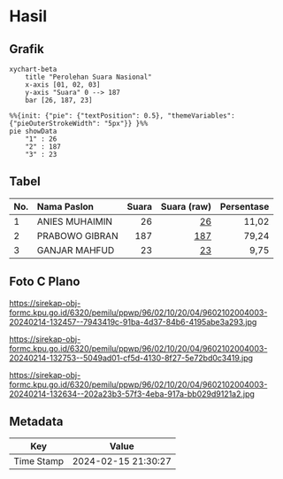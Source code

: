 # Hasil

## Grafik

```mermaid
xychart-beta
    title "Perolehan Suara Nasional"
    x-axis [01, 02, 03]
    y-axis "Suara" 0 --> 187
    bar [26, 187, 23]
```

```mermaid
%%{init: {"pie": {"textPosition": 0.5}, "themeVariables": {"pieOuterStrokeWidth": "5px"}} }%%
pie showData
    "1" : 26
    "2" : 187
    "3" : 23
```

## Tabel

| No. | Nama Paslon    | Suara | Suara (raw) | Persentase |
|:--- |:-------------- | -----:| -----------:| ----------:|
| 1   | ANIES MUHAIMIN | 26    | [26][p-1]   | 11,02      |
| 2   | PRABOWO GIBRAN | 187   | [187][p-2]  | 79,24      |
| 3   | GANJAR MAHFUD  | 23    | [23][p-3]   | 9,75       |


[p-1]: https://github.com/gigit-pemilu/pemilu-2024/blob/main/pilpres/hitung-suara/sub/96-papua-barat-daya/sub/02-sorong-selatan/sub/10-moswaren/sub/2004-bumi-ajo/sub/003-tps/sub/paslon-1.txt
[p-2]: https://github.com/gigit-pemilu/pemilu-2024/blob/main/pilpres/hitung-suara/sub/96-papua-barat-daya/sub/02-sorong-selatan/sub/10-moswaren/sub/2004-bumi-ajo/sub/003-tps/sub/paslon-2.txt
[p-3]: https://github.com/gigit-pemilu/pemilu-2024/blob/main/pilpres/hitung-suara/sub/96-papua-barat-daya/sub/02-sorong-selatan/sub/10-moswaren/sub/2004-bumi-ajo/sub/003-tps/sub/paslon-3.txt

## Foto C Plano

https://sirekap-obj-formc.kpu.go.id/6320/pemilu/ppwp/96/02/10/20/04/9602102004003-20240214-132457--7943419c-91ba-4d37-84b6-4195abe3a293.jpg

https://sirekap-obj-formc.kpu.go.id/6320/pemilu/ppwp/96/02/10/20/04/9602102004003-20240214-132753--5049ad01-cf5d-4130-8f27-5e72bd0c3419.jpg

https://sirekap-obj-formc.kpu.go.id/6320/pemilu/ppwp/96/02/10/20/04/9602102004003-20240214-132634--202a23b3-57f3-4eba-917a-bb029d9121a2.jpg


## Metadata

| Key        | Value               |
| ---------- | ------------------- |
| Time Stamp | 2024-02-15 21:30:27 |



